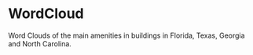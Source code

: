 # WordCloud
Word Clouds of the main amenities in buildings in Florida, Texas, Georgia and North Carolina.
